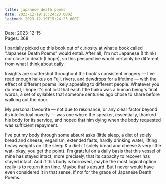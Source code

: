 ```yaml
---
title: japanese death poems
date: 2023-12-19T15:24:23.000Z
lastmod: 2023-12-19T15:24:23.000Z
---
```

Date: 2023-12-15\
Pages: 368

I partially picked up this book out of curiosity at what a book called "Japanese Death Poems" would entail. After all, I'm not Japanese (I think) nor close to death (I hope), so this perspective would certainly be different from what I think about daily.

Insights are scattershot throughout the book's consistent imagery — I've read enough haikus on Fuji, rivers, and dewdrops for a lifetime — with the effect of different poems likely appealing to different people. Whatever you do read, I hope it's not lost that each little haiku was a human being's final words, a set of syllables that someone centuries ago chose to share before walking out the door.

My personal favourite — not due to resonance, or any clear factor beyond its intellectual novelty — was one where the speaker, essentially, thanked his body for its service, and hoped that him dying when the body requested was sufficient repayment.

I've put my body through some absurd asks (little sleep, a diet of solely bread and cheese, veganism, extended fasts, hardly drinking water, lifting heavy weights on little sleep & a diet of solely bread and cheese & very little wat- okay, you get the point). I'm grateful on a daily basis that this vessel of mine has stayed intact; more precisely, that its capacity to recover has stayed intact. And if this body is borrowed, maybe the most logical option really is to return it on time. Maybe that's absurd. But I never would have even considered it in that sense, if not for the grace of Japanese Death Poems.
